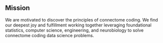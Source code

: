 ## Mission
 
 
We are motivated to discover the principles of connectome coding.  We find our deepest joy and fulfillment working together leveraging foundational statistics, computer science, engineering, and neurobiology to solve connectome coding data science problems. 
